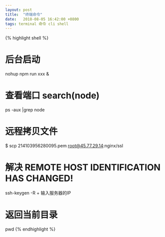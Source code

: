 ```yaml
---
layout: post
title:  "终端命令"
date:   2018-08-05 16:42:00 +0800
tags: terminal 命令 cli shell
---
```


{% highlight shell %}
# 后台启动
nohup npm run xxx  &
# 查看端口 search(node)
ps -aux |grep node  
# 远程拷贝文件
$ scp 214103956280095.pem root@45.77.29.14:nginx/ssl
# 解决 REMOTE HOST IDENTIFICATION HAS CHANGED!
ssh-keygen -R + 输入服务器的IP
# 返回当前目录
pwd
{% endhighlight %}
